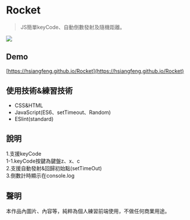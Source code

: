 # Rocket  
> JS簡單keyCode、自動倒數發射及隨機距離。

![](https://i.imgur.com/GTDgKsw.png)
## Demo
[https://hsiangfeng.github.io/Rocket](https://hsiangfeng.github.io/Rocket)

## 使用技術&練習技術  
- CSS&HTML
- JavaScript(ES6、setTimeout、Random)
- ESlint(standard)
## 說明
1.支援keyCode  
1-1.keyCode按鍵為鍵盤z、x、c  
2.支援自動發射&回歸初始點(setTimeOut)  
3.倒數計時顯示在console.log
## 聲明
本作品內圖片、內容等，純粹為個人練習前端使用，不做任何商業用途。